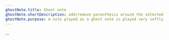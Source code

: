 ```yaml
---
ghostNote.title: Ghost note
ghostNote.shortDescription: add/remove parenthesis around the selected note head
ghostNote.purpose: A note played as a ghost note is played very softly, almost inaudibly in order to have a rhythm effect rather than a melodic effect. The pitch is usually not perceived. 
---
```


...
